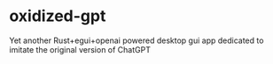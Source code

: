 # oxidized-gpt
Yet another Rust+egui+openai powered desktop gui app dedicated to imitate the original version of ChatGPT


